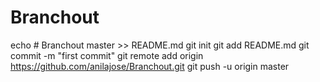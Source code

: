 # Branchout

echo # Branchout master >> README.md
git init
git add README.md
git commit -m "first commit"
git remote add origin https://github.com/anilajose/Branchout.git
git push -u origin master
